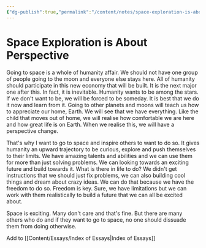 ```yaml
---
{"dg-publish":true,"permalink":"/content/notes/space-exploration-is-about-perspective/","noteIcon":"2"}
---
```


# Space Exploration is About Perspective

Going to space is a whole of humanity affair. We should not have one group of people going to the moon and everyone else stays here. All of humanity should participate in this new economy that will be built. It is the next major one after this. In fact, it is inevitable. Humanity wants to be among the stars. If we don't want to be, we will be forced to be someday. It is best that we do it now and learn from it. Going to other planets and moons will teach us how to appreciate our home, Earth. We will see that we have everything. Like the child that moves out of home, we will realise how comfortable we are here and how great life is on Earth. When we realise this, we will have a perspective change. 

That's why I want to go to space and inspire others to want to do so. It gives humanity an upward trajectory to be curious, explore and push themselves to their limits. We have amazing talents and abilities and we can use them for more than just solving problems. We can looking towards an exciting future and build towards it. What is there in life to do? We didn't get instructions that we should just fix problems, we can also building cool things and dream about crazy ideas. We can do that because we have the freedom to do so. Freedom is key. Sure, we have limitations but we can work with them realistically to build a future that we can all be excited about. 

Space is exciting. Many don't care and that's fine. But there are many others who do and if they want to go to space, no one should dissuade them from doing otherwise. 

Add to [[Content/Essays/Index of Essays\|Index of Essays]]